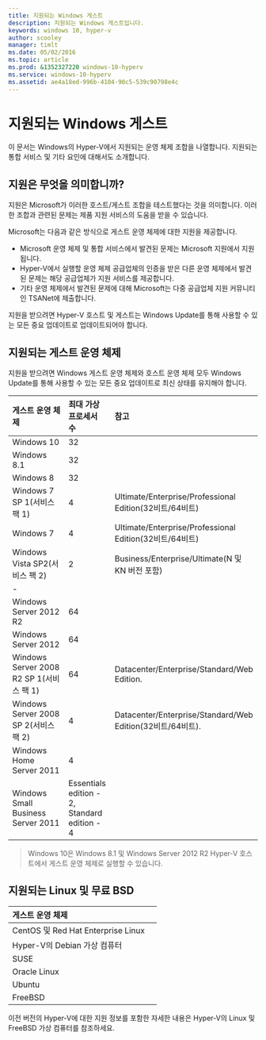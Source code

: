 ```yaml
---
title: 지원되는 Windows 게스트
description: 지원되는 Windows 게스트입니다.
keywords: windows 10, hyper-v
author: scooley
manager: timlt
ms.date: 05/02/2016
ms.topic: article
ms.prod: &1352327220 windows-10-hyperv
ms.service: windows-10-hyperv
ms.assetid: ae4a18ed-996b-4104-90c5-539c90798e4c
---
```


# 지원되는 Windows 게스트

이 문서는 Windows의 Hyper-V에서 지원되는 운영 체제 조합을 나열합니다. 지원되는 통합 서비스 및 기타 요인에 대해서도 소개합니다.

## 지원은 무엇을 의미합니까?

지원은 Microsoft가 이러한 호스트/게스트 조합을 테스트했다는 것을 의미합니다. 이러한 조합과 관련된 문제는 제품 지원 서비스의 도움을 받을 수 있습니다.

Microsoft는 다음과 같은 방식으로 게스트 운영 체제에 대한 지원을 제공합니다.
* Microsoft 운영 체제 및 통합 서비스에서 발견된 문제는 Microsoft 지원에서 지원됩니다.
* Hyper-V에서 실행할 운영 체제 공급업체의 인증을 받은 다른 운영 체제에서 발견된 문제는 해당 공급업체가 지원 서비스를 제공합니다.
* 기타 운영 체제에서 발견된 문제에 대해 Microsoft는 다중 공급업체 지원 커뮤니티인 <g id="2CapsExtId1" ctype="x-link"><g id="2CapsExtId2" ctype="x-linkText">TSANet</g><g id="2CapsExtId3" ctype="x-title"></g></g>에 제출합니다.

지원을 받으려면 Hyper-V 호스트 및 게스트는 Windows Update를 통해 사용할 수 있는 모든 중요 업데이트로 업데이트되어야 합니다.

## 지원되는 게스트 운영 체제

지원을 받으려면 Windows 게스트 운영 체제와 호스트 운영 체제 모두 Windows Update를 통해 사용할 수 있는 모든 중요 업데이트로 최신 상태를 유지해야 합니다.

| 게스트 운영 체제| 최대 가상 프로세서 수| 참고|
|:-----|:-----|:-----|
| Windows 10| 32| |
| Windows 8.1| 32| |
| Windows 8| 32| |
| Windows 7 SP 1(서비스 팩 1)| 4| Ultimate/Enterprise/Professional Edition(32비트/64비트)|
| Windows 7| 4| Ultimate/Enterprise/Professional Edition(32비트/64비트)|
| Windows Vista SP2(서비스 팩 2)| 2| Business/Enterprise/Ultimate(N 및 KN 버전 포함)|
| -| | |
| Windows Server 2012 R2| 64| |
| Windows Server 2012| 64| |
| Windows Server 2008 R2 SP 1(서비스 팩 1)| 64| Datacenter/Enterprise/Standard/Web Edition.|
| Windows Server 2008 SP 2(서비스 팩 2)| 4| Datacenter/Enterprise/Standard/Web Edition(32비트/64비트).|
| Windows Home Server 2011| 4| |
| Windows Small Business Server 2011| Essentials edition - 2, Standard edition - 4| |

> Windows 10은 Windows 8.1 및 Windows Server 2012 R2 Hyper-V 호스트에서 게스트 운영 체제로 실행할 수 있습니다.

## 지원되는 Linux 및 무료 BSD

| 게스트 운영 체제| |
|:-----|:------|
| <g id="1CapsExtId1" ctype="x-link"><g id="1CapsExtId2" ctype="x-linkText">CentOS 및 Red Hat Enterprise Linux </g><g id="1CapsExtId3" ctype="x-title"></g></g>| |
| <g id="1CapsExtId1" ctype="x-link"><g id="1CapsExtId2" ctype="x-linkText">Hyper-V의 Debian 가상 컴퓨터</g><g id="1CapsExtId3" ctype="x-title"></g></g>| |
| <g id="1CapsExtId1" ctype="x-link"><g id="1CapsExtId2" ctype="x-linkText">SUSE</g><g id="1CapsExtId3" ctype="x-title"></g></g>| |
| <g id="1CapsExtId1" ctype="x-link"><g id="1CapsExtId2" ctype="x-linkText">Oracle Linux</g><g id="1CapsExtId3" ctype="x-title"></g></g>| |
| <g id="1CapsExtId1" ctype="x-link"><g id="1CapsExtId2" ctype="x-linkText">Ubuntu</g><g id="1CapsExtId3" ctype="x-title"></g></g>| |
| <g id="1CapsExtId1" ctype="x-link"><g id="1CapsExtId2" ctype="x-linkText">FreeBSD</g><g id="1CapsExtId3" ctype="x-title"></g></g>| |

이전 버전의 Hyper-V에 대한 지원 정보를 포함한 자세한 내용은 <g id="2CapsExtId1" ctype="x-link"><g id="2CapsExtId2" ctype="x-linkText">Hyper-V의 Linux 및 FreeBSD 가상 컴퓨터</g><g id="2CapsExtId3" ctype="x-title"></g></g>를 참조하세요.






<!--HONumber=May16_HO1-->


